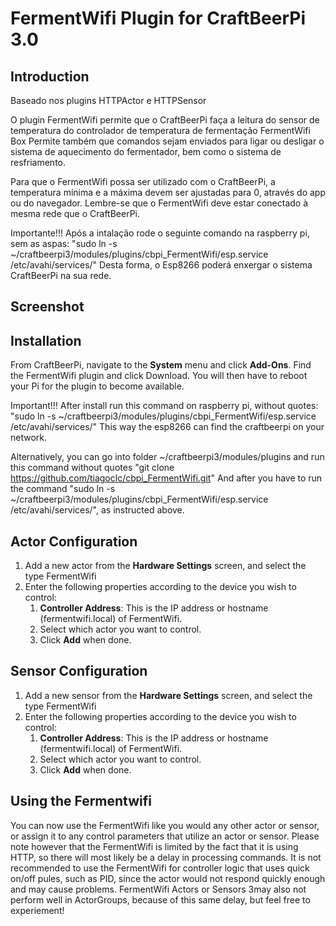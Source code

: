 # FermentWifi Plugin for CraftBeerPi 3.0

## Introduction

Baseado nos plugins HTTPActor e HTTPSensor

O plugin FermentWifi permite que o CraftBeerPi faça a leitura do sensor de temperatura do controlador de temperatura de fermentação FermentWifi Box
Permite também que comandos sejam enviados para ligar ou desligar o sistema de aquecimento do fermentador, bem como o sistema de resfriamento.

Para que o FermentWifi possa ser utilizado com o CraftBeerPi, a temperatura mínima e a máxima devem ser ajustadas para 0, através do app ou do navegador.
Lembre-se que o FermentWifi deve estar conectado à mesma rede que o CraftBeerPi.

Importante!!!
Após a intalação rode o seguinte comando na raspberry pi, sem as aspas: "sudo ln -s ~/craftbeerpi3/modules/plugins/cbpi_FermentWifi/esp.service /etc/avahi/services/"
Desta forma, o Esp8266 poderá enxergar o sistema CraftBeerPi na sua rede.


## Screenshot ##

## Installation
From CraftBeerPi, navigate to the **System** menu and click **Add-Ons**. Find the FermentWifi plugin and click Download.  You will then have to reboot your Pi for the plugin to become available. 

Important!!! 
After install run this command on raspberry pi, without quotes: "sudo ln -s ~/craftbeerpi3/modules/plugins/cbpi_FermentWifi/esp.service /etc/avahi/services/"
This way the esp8266 can find the craftbeerpi on your network.

Alternatively, you can go into folder ~/craftbeerpi3/modules/plugins and run this command without quotes "git clone https://github.com/tiagoclc/cbpi_FermentWifi.git"
And after you have to run the command "sudo ln -s ~/craftbeerpi3/modules/plugins/cbpi_FermentWifi/esp.service /etc/avahi/services/", as instructed above.


## Actor Configuration
1. Add a new actor from the **Hardware Settings** screen, and select the type FermentWifi
2. Enter the following properties according to the device you wish to control:
    1. **Controller Address**: This is the IP address or hostname (fermentwifi.local) of FermentWifi. 
    2. Select which actor you want to control.
    5. Click **Add** when done.

## Sensor Configuration
1. Add a new sensor from the **Hardware Settings** screen, and select the type FermentWifi
2. Enter the following properties according to the device you wish to control:
    1. **Controller Address**: This is the IP address or hostname (fermentwifi.local) of FermentWifi. 
    2. Select which actor you want to control.
    5. Click **Add** when done.
        
## Using the Fermentwifi
You can now use the FermentWifi like you would any other actor or sensor, or assign it to any control parameters that utilize an actor or sensor. Please note however that the FermentWifi is limited by the fact that it is using HTTP, so there will most likely be a delay in processing commands. It is not recommended to use the FermentWifi for controller logic that uses quick on/off pules, such as PID, since the actor would not respond quickly enough and may cause problems. FermentWifi Actors or Sensors 3may also not perform well in ActorGroups, because of this same delay, but feel free to experiement!
